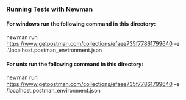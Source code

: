 ### Running Tests with Newman

#### For windows run the following command in this directory:
newman run https://www.getpostman.com/collections/efaee735f77861799640 -e .\localhost.postman_environment.json
#### For unix run the following command in this directory:
newman run https://www.getpostman.com/collections/efaee735f77861799640 -e /localhost.postman_environment.json
